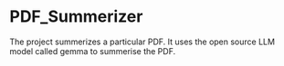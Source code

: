 # PDF_Summerizer
The project summerizes a particular PDF. It uses the open source LLM model called gemma to summerise the PDF.
